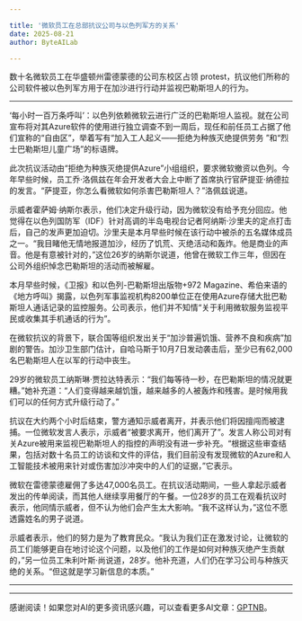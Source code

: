 ```yaml
---

title: '微软员工在总部抗议公司与以色列军方的关系'
date: 2025-08-21
author: ByteAILab

---
```


数十名微软员工在华盛顿州雷德蒙德的公司东校区占领 protest，抗议他们所称的公司软件被以色列军方用于在加沙进行行动并监视巴勒斯坦人的行为。

---
‘每小时一百万条呼叫’：以色列依赖微软云进行广泛的巴勒斯坦人监视。就在公司宣布将对其Azure软件的使用进行独立调查不到一周后，现任和前任员工占据了他们宣称的“自由区”，举着写有“加入工人起义——拒绝为种族灭绝提供劳务 ”和“烈士巴勒斯坦儿童广场”的标语牌。

此次抗议活动由“拒绝为种族灭绝提供Azure”小组组织，要求微软撤资以色列。今年早些时候，员工乔·洛佩兹在年会开发者大会上中断了首席执行官萨提亚·纳德拉的发言。“萨提亚，你怎么看微软如何杀害巴勒斯坦人？”洛佩兹说道。

示威者霍萨姆·纳斯尔表示，他们决定升级行动，因为微软没有给予充分回应。他觉得在以色列国防军（IDF）针对高调的半岛电视台记者阿纳斯·沙里夫的定点打击后，自己的发声更加迫切。沙里夫是本月早些时候在该行动中被杀的五名媒体成员之一。“我目睹他无情地报道加沙，经历了饥荒、灭绝活动和轰炸。他是商业的声音。他是有意被针对的，”这位26岁的纳斯尔说道，他曾在微软工作三年，但因在公司外组织悼念巴勒斯坦的活动而被解雇。

本月早些时候，《卫报》和以色列-巴勒斯坦出版物+972 Magazine、希伯来语的《地方呼叫》揭露，以色列军事监视机构8200单位正在使用Azure存储大批巴勒斯坦人通话记录的监控服务。公司表示，他们并不知情“关于利用微软服务监视平民或收集其手机通话的行为”。

在微软抗议的背景下，联合国等组织发出关于“加沙普遍饥饿、营养不良和疾病”加剧的警告。加沙卫生部门估计，自哈马斯于10月7日发动袭击后，至少已有62,000名巴勒斯坦人在以军的行动中丧生。

29岁的微软员工纳斯琳·贾拉达特表示：“我们每等待一秒，在巴勒斯坦的情况就更糟。”她补充道：“人们变得越来越饥饿，越来越多的人被轰炸和残害。是时候用我们可以的任何方式升级行动了。”

抗议在大约两个小时后结束，警方通知示威者离开，并表示他们将因擅闯而被逮捕。一位微软发言人表示，示威者“被要求离开，他们离开了”。发言人称公司对有关Azure被用来监视巴勒斯坦人的指控的声明没有进一步补充。“根据这些审查结果，包括对数十名员工的访谈和文件的评估，我们目前没有发现微软的Azure和人工智能技术被用来针对或伤害加沙冲突中的人们的证据，”它表示。

微软在雷德蒙德雇佣了多达47,000名员工。在抗议活动期间，一些人拿起示威者发出的传单阅读，而其他人继续享用餐厅的午餐。一位28岁的员工在观看抗议时表示，他同情示威者，但不认为他们会产生太大影响。“我不这样认为，”这位不愿透露姓名的男子说道。

示威者表示，他们的努力是为了教育民众。“我认为我们正在激发讨论，让微软的员工们能够更自在地讨论这个问题，以及他们的工作是如何对种族灭绝产生贡献的，”另一位员工朱利叶斯·尚说道，28岁。他补充道，人们仍在学习公司与种族灭绝的关系。“但这就是学习新信息的本质。”

---
---
感谢阅读！如果您对AI的更多资讯感兴趣，可以查看更多AI文章：[GPTNB](https://gptnb.com)。